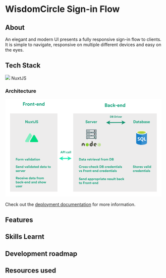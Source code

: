 # WisdomCircle Sign-in Flow



## About

An elegant and modern UI presents a fully responsive sign-in flow  to clients. It is simple to navigate, responsive on multiple different devices and easy on the eyes.

## Tech Stack

<img src="https://img.shields.io/badge/nuxt.js-00C58E?style=for-the-badge&logo=nuxtdotjs&logoColor=white"/> NuxtJS

### Architecture

![](https://github.com/Abu-Lut/WisdomCircleNuxt/blob/main/assets/images/WidomCircle%20Architecture.png)

Check out the [deployment documentation](https://nuxt.com/docs/getting-started/deployment) for more information.

## Features

## Skills Learnt

## Development roadmap

## Resources used


